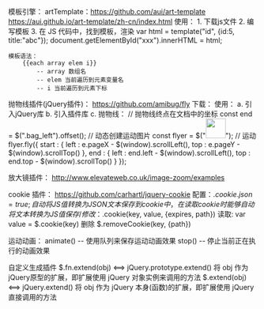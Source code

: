 模板引擎：
	artTemplate：https://github.com/aui/art-template
	https://aui.github.io/art-template/zh-cn/index.html
	使用：
		1. 下载js文件
		2. 编写模板
			<script type="text/html" id="">
				<div>
					<a href="">
						<span>{{id}}</span>
						<h1>{{title}}</h1>
					</a>
				</div>
			</script>
		3. 在 JS 代码中，找到模板，渲染
			var html = template("id", {id:5, title:"abc"});
			document.getElementById("xxx").innerHTML = html;

	模板语法：
		{{each array elem i}}
			-- array 数组名
			-- elem 当前遍历到元素变量名
			-- i 当前遍历到元素下标

抛物线插件(jQuery插件)：
	https://github.com/amibug/fly
	下载：
	使用：
		a. 引入jQuery库
		b. 引入插件库
		c. 抛物线：
			// 抛物线终点在文档中的坐标
			const end = $(".bag_left").offset();
			// 动态创建运动图片
			const flyer = $("<img src='/images/m1.jpg' style='width:40px;'>");
			// 运动
			flyer.fly({
				start : {
					left : e.pageX - $(window).scrollLeft(),
					top : e.pageY - $(window).scrollTop()
				},
				end : {
					left : end.left - $(window).scrollLeft(),
					top : end.top - $(window).scrollTop()
				}
			});

放大镜插件：
	http://www.elevateweb.co.uk/image-zoom/examples

cookie 插件：
	https://github.com/carhartl/jquery-cookie
	配置：$.cookie.json = true;
		自动将JS值转换为JSON文本保存到 cookie 中，在读取 cookie 时能够自动将文本转换为 JS 值
	保存/修改：$.cookie(key, value, {expires, path})
	读取: var value = $.cookie(key)
	删除 $.removeCookie(key, {path})

运动动画：
	animate()
		-- 使用队列来保存运动动画效果
	stop()
		-- 停止当前正在执行的动画效果

自定义生成插件
	$.fn.extend(obj) <==> jQuery.prototype.extend()
		将 obj 作为jQuery原型的扩展，即扩展使用 jQuery 对象实例来调用的方法
	$.extend(obj) <==> jQuery.extend()
		将 obj 作为 jQuery 本身(函数)的扩展，即扩展使用 jQuery 直接调用的方法